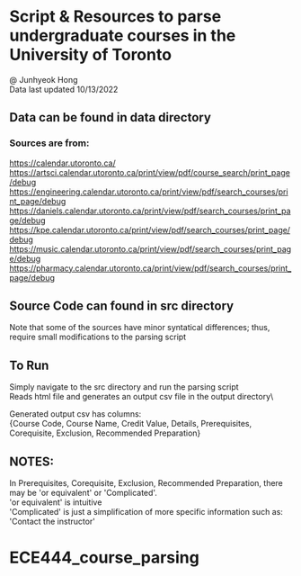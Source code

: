 # Script & Resources to parse undergraduate courses in the University of Toronto

@ Junhyeok Hong\
Data last updated 10/13/2022

## Data can be found in data directory

### Sources are from:

https://calendar.utoronto.ca/
https://artsci.calendar.utoronto.ca/print/view/pdf/course_search/print_page/debug
https://engineering.calendar.utoronto.ca/print/view/pdf/search_courses/print_page/debug
https://daniels.calendar.utoronto.ca/print/view/pdf/search_courses/print_page/debug
https://kpe.calendar.utoronto.ca/print/view/pdf/search_courses/print_page/debug
https://music.calendar.utoronto.ca/print/view/pdf/search_courses/print_page/debug
https://pharmacy.calendar.utoronto.ca/print/view/pdf/search_courses/print_page/debug

## Source Code can found in src directory

Note that some of the sources have minor syntatical differences; thus, require small modifications to the parsing script

## To Run

Simply navigate to the src directory and run the parsing script\
Reads html file and generates an output csv file in the output directory\

Generated output csv has columns:\
{Course Code, Course Name, Credit Value, Details, Prerequisites, Corequisite, Exclusion, Recommended Preparation}

## NOTES:

In Prerequisites, Corequisite, Exclusion, Recommended Preparation, there may be 'or equivalent' or 'Complicated'.\
'or equivalent' is intuitive\
'Complicated' is just a simplification of more specific information such as: 'Contact the instructor'
# ECE444_course_parsing
